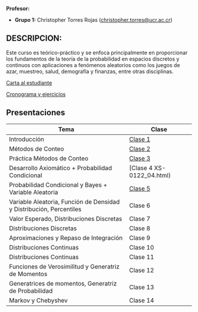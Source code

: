 **Profesor:**

-   **Grupo 1:** Christopher Torres Rojas
    (<christopher.torres@ucr.ac.cr>)

## DESCRIPCION:

Este curso es teórico-práctico y se enfoca principalmente en proporcionar los fundamentos de la teoría de la probabilidad en espacios discretos y continuos con aplicaciones a fenómenos aleatorios como los juegos de azar, muestreo, salud, demografía y finanzas, entre otras disciplinas.

[Carta al
estudiante](https://christopher-tr.github.io/XS0122-II_2025/XS-0122%20carta%20al%20estudiante.pdf)

<a href="https://docs.google.com/spreadsheets/d/1YdJS7HFTSk2f_rsL2aRR1exSYTCzstMIzJ9trL34n6I/edit?gid=0#gid=0">Cronograma
y ejercicios</a>

## Presentaciones

| Tema                                                                                  | Clase    |
|---------------------------------------------------------------------------------------|----------|
| Introducción                                                                          | [Clase 1](XS-0122_01.html)|
| Métodos de Conteo                                                                     | [Clase 2](XS-0122_02.html) |
| Práctica Métodos de Conteo                                                            | [Clase 3](XS-0122_03.html)  |
| Desarrollo Axiomático + Probabilidad Condicional                                      | [Clase 4 XS-0122_04.html)  |
| Probabilidad Condicional y Bayes + Variable Aleatoria                                 | [Clase 5](XS-0122_05.html)  |
| Variable Aleatoria, Función de Densidad y Distribución, Percentiles                   | Clase 6  |
| Valor Esperado, Distribuciones Discretas                                              | Clase 7  |
| Distribuciones Discretas                                                              | Clase 8  |
| Aproximaciones y Repaso de Integración                                                | Clase 9  |
| Distribuciones Continuas                                                              | Clase 10 |
| Distribuciones Continuas                                                              | Clase 11 |
| Funciones de Verosimilitud y Generatriz de Momentos                                   | Clase 12 |
| Generatrices de momentos, Generatriz de Probabilidad                                  | Clase 13 |
| Markov y Chebyshev                                                                    | Clase 14 |
